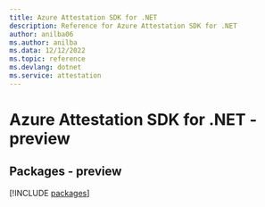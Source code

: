 ```yaml
---
title: Azure Attestation SDK for .NET
description: Reference for Azure Attestation SDK for .NET
author: anilba06
ms.author: anilba
ms.data: 12/12/2022
ms.topic: reference
ms.devlang: dotnet
ms.service: attestation
---
```

# Azure Attestation SDK for .NET - preview
## Packages - preview
[!INCLUDE [packages](attestation-index.md)]